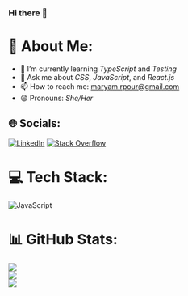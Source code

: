 ### Hi there 👋

# 💫 About Me:

* 🌱 I’m currently learning *TypeScript* and *Testing*
* 💬 Ask me about *CSS*, *JavaScript*, and *React.js*
* 📫 How to reach me: maryam.rpour@gmail.com
* 😄 Pronouns: *She/Her*
<!--
**maryamrmz/maryamrmz** is a ✨ _special_ ✨ repository because its `README.md` (this file) appears on your GitHub profile.

Here are some ideas to get you started:

- 🔭 I’m currently working on ...
- 🌱 I’m currently learning ...
- 👯 I’m looking to collaborate on ...
- 🤔 I’m looking for help with ...
- 💬 Ask me about ...
- 📫 How to reach me: ...
- 😄 Pronouns: ...
- ⚡ Fun fact: ...
-->

## 🌐 Socials:
[![LinkedIn](https://img.shields.io/badge/LinkedIn-%230077B5.svg?logo=linkedin&logoColor=white)](https://linkedin.com/in/maryamrmz) [![Stack Overflow](https://img.shields.io/badge/-Stackoverflow-FE7A16?logo=stack-overflow&logoColor=white)](https://stackoverflow.com/users/11657947) 

# 💻 Tech Stack:
![JavaScript](https://img.shields.io/badge/javascript-%23323330.svg?style=for-the-badge&logo=javascript&logoColor=%23F7DF1E)
# 📊 GitHub Stats:
![](https://github-readme-stats.vercel.app/api?username=maryamrmz&theme=dark&hide_border=false&include_all_commits=false&count_private=false)<br/>
![](https://github-readme-streak-stats.herokuapp.com/?user=maryamrmz&theme=dark&hide_border=false)<br/>
![](https://github-readme-stats.vercel.app/api/top-langs/?username=maryamrmz&theme=dark&hide_border=false&include_all_commits=false&count_private=false&layout=compact)
